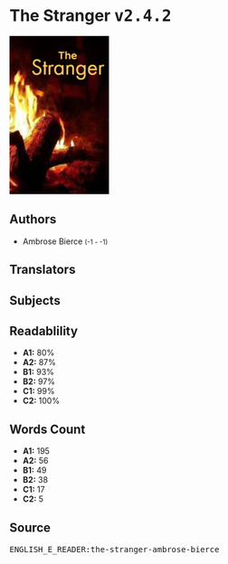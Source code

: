 # The Stranger <kbd>v2.4.2</kbd>

![](./cover.medium.jpg "")

## Authors


 - Ambrose Bierce <small>(-1 - -1)</small>

## Translators



## Subjects



## Readablility


 - **A1:** 80%
 - **A2:** 87%
 - **B1:** 93%
 - **B2:** 97%
 - **C1:** 99%
 - **C2:** 100%

## Words Count


 - **A1:** 195
 - **A2:** 56
 - **B1:** 49
 - **B2:** 38
 - **C1:** 17
 - **C2:** 5

## Source


<kbd>ENGLISH_E_READER:the-stranger-ambrose-bierce</kbd>
